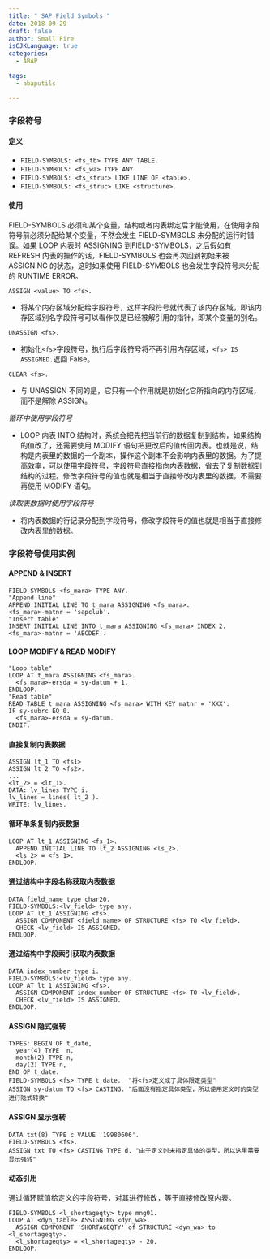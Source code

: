 ```yaml
---
title: " SAP Field Symbols "
date: 2018-09-29
draft: false
author: Small Fire
isCJKLanguage: true
categories: 
  - ABAP

tags: 
  - abaputils

---
```


### 字段符号

#### 定义

- `FIELD-SYMBOLS: <fs_tb> TYPE ANY TABLE.`
- `FIELD-SYMBOLS: <fs_wa> TYPE ANY.`
- `FIELD-SYMBOLS: <fs_struc> LIKE LINE OF <table>.`
- `FIELD-SYMBOLS: <fs_struc> LIKE <structure>.`

#### 使用

FIELD-SYMBOLS 必须和某个变量，结构或者内表绑定后才能使用，在使用字段符号前必须分配给某个变量，不然会发生 FIELD-SYMBOLS 未分配的运行时错误。如果 LOOP 内表时 ASSIGNING 到FIELD-SYMBOLS，之后假如有 REFRESH 内表的操作的话，FIELD-SYMBOLS 也会再次回到初始未被  ASSIGNING 的状态，这时如果使用 FIELD-SYMBOLS 也会发生字段符号未分配的 RUNTIME ERROR。

`ASSIGN <value> TO <fs>.`

- 将某个内存区域分配给字段符号，这样字段符号就代表了该内存区域，即该内存区域别名字段符号可以看作仅是已经被解引用的指针，即某个变量的别名。

`UNASSIGN <fs>.`

- 初始化`<fs>`字段符号，执行后字段符号将不再引用内存区域，`<fs> IS ASSIGNED.`返回 False。

`CLEAR <fs>.`

- 与 UNASSIGN 不同的是，它只有一个作用就是初始化它所指向的内存区域，而不是解除 ASSIGN。

*循环中使用字段符号* 

- LOOP 内表 INTO 结构时，系统会把先把当前行的数据复制到结构，如果结构的值改了，还需要使用 MODIFY 语句把更改后的值传回内表。也就是说，结构是内表里的数据的一个副本，操作这个副本不会影响内表里的数据。为了提高效率，可以使用字段符号，字段符号直接指向内表数据，省去了复制数据到结构的过程。修改字段符号的值也就是相当于直接修改内表里的数据，不需要再使用 MODIFY 语句。


*读取表数据时使用字段符号*

- 将内表数据的行记录分配到字段符号，修改字段符号的值也就是相当于直接修改内表里的数据。

### 字段符号使用实例

#### APPEND & INSERT

```ABAP
FIELD-SYMBOLS <fs_mara> TYPE ANY.
"Append line"
APPEND INITIAL LINE TO t_mara ASSIGNING <fs_mara>.
<fs_mara>-matnr = 'sapclub'.
"Insert table"
INSERT INITIAL LINE INTO t_mara ASSIGNING <fs_mara> INDEX 2.
<fs_mara>-matnr = 'ABCDEF'.
```

#### LOOP MODIFY & READ MODIFY

```ABAP
"Loop table"
LOOP AT t_mara ASSIGNING <fs_mara>.
  <fs_mara>-ersda = sy-datum + 1.
ENDLOOP.
"Read table"
READ TABLE t_mara ASSIGNING <fs_mara> WITH KEY matnr = 'XXX'.
IF sy-subrc EQ 0.
  <fs_mara>-ersda = sy-datum.
ENDIF.
```

#### 直接复制内表数据

```ABAP
ASSIGN lt_1 TO <fs1>
ASSIGN lt_2 TO <fs2>.
...
<lt_2> = <lt_1>.
DATA: lv_lines TYPE i.
lv_lines = lines( lt_2 ).
WRITE: lv_lines.
```

#### 循环单条复制内表数据

```ABAP
LOOP AT lt_1 ASSIGNING <fs_1>.
  APPEND INITIAL LINE TO lt_2 ASSIGNING <ls_2>.
  <ls_2> = <fs_1>.
ENDLOOP.
```

#### 通过结构中字段名称获取内表数据

```ABAP
DATA field_name type char20.
FIELD-SYMBOLS:<lv_field> type any.
LOOP AT lt_1 ASSIGNING <fs>.
  ASSIGN COMPONENT <field_name> OF STRUCTURE <fs> TO <lv_field>.
  CHECK <lv_field> IS ASSIGNED.
ENDLOOP.
```

#### 通过结构中字段索引获取内表数据

```ABAP
DATA index_number type i.
FIELD-SYMBOLS:<lv_field> type any.
LOOP AT lt_1 ASSIGNING <fs>.
  ASSIGN COMPONENT index_number OF STRUCTURE <fs> TO <lv_field>.
  CHECK <lv_field> IS ASSIGNED.
ENDLOOP.
```

#### ASSIGN 隐式强转

```ABAP
TYPES: BEGIN OF t_date,
  year(4) TYPE  n,
  month(2) TYPE n,
  day(2) TYPE n,
END OF t_date.
FIELD-SYMBOLS <fs> TYPE t_date.  "将<fs>定义成了具体限定类型"
ASSIGN sy-datum TO <fs> CASTING. "后面没有指定具体类型，所以使用定义时的类型进行隐式转换"
```

#### ASSIGN 显示强转

```ABAP
DATA txt(8) TYPE c VALUE '19980606'.
FIELD-SYMBOLS <fs>.
ASSIGN txt TO <fs> CASTING TYPE d. "由于定义时未指定具体的类型，所以这里需要显示强转"
```

#### 动态引用

通过循环赋值给定义的字段符号，对其进行修改，等于直接修改原内表。

```ABAP
FIELD-SYMBOLS <l_shortageqty> type mng01.
LOOP AT <dyn_table> ASSIGNING <dyn_wa>.
  ASSIGN COMPONENT 'SHORTAGEQTY' of STRUCTURE <dyn_wa> to <l_shortageqty>.
  <l_shortageqty> = <l_shortageqty> - 20.
ENDLOOP.
```







